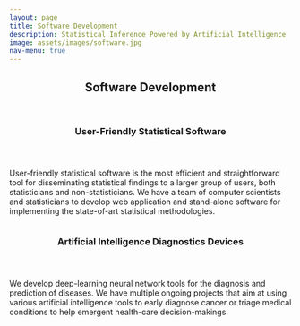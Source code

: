 ```yaml
---
layout: page
title: Software Development
description: Statistical Inference Powered by Artificial Intelligence
image: assets/images/software.jpg
nav-menu: true
---
```


<!-- Main -->
<div id="main" class="alt">

<!-- One -->
<section id="one">
	<div class="inner">
		<header class="major">
			<h1>Software Development</h1>
		</header>
        </div>
</section>

<section id="two" class="spotlights">
<section>
<div class="content">
<div class="inner">
<header class="major">
<h3>User-Friendly Statistical Software</h3>
</header>
<p>User-friendly statistical software is the most efficient and straightforward
tool for disseminating statistical findings to a larger group of users, both
statisticians and non-statisticians. We have a team of computer scientists and
statisticians to develop web application and stand-alone software for
implementing the state-of-art statistical methodologies.</p>
</div>
</div>
<a href="" class="image">
<img src="{% link assets/images/userfriendly.jpg %}" alt="" data-position="10% 10%"
style = "opacity:0.2;"/>
</a>
</section>

<section>
<div class="content">
<div class="inner">
<header class="major">
<h3>Artificial Intelligence Diagnostics Devices</h3>
</header>
<p>We develop deep-learning neural network tools for the diagnosis and
prediction of diseases. We have multiple ongoing projects that aim at using
various artificial intelligence tools to early diagnose cancer or triage medical
conditions to help emergent health-care decision-makings.</p>
</div>
</div>
<a href="" class="image">
<img src="{% link assets/images/ai.jpg %}" alt="" data-position="10% 10%"
style = "opacity:0.2;"/>
</a>
</section>

</section>
</div>
